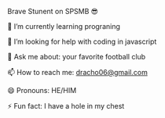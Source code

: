 Brave Stunent on SPSMB 😎

🌱 I’m currently learning prograning

🤔 I’m looking for help with coding in javascript

💬 Ask me about: your favorite football club

📫 How to reach me: dracho06@gmail.com

😄 Pronouns: HE/HIM

⚡ Fun fact: I have a hole in my chest
